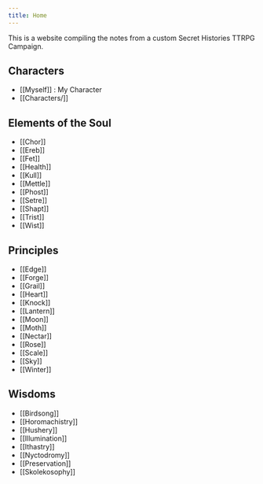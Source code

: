 ```yaml
---
title: Home
---
```


This is a website compiling the notes from a custom Secret Histories TTRPG Campaign.

## Characters

- [[Myself]] : My Character
- [[Characters/]]

## Elements of the Soul

- [[Chor]]
- [[Ereb]]
- [[Fet]]
- [[Health]]
- [[Kull]]
- [[Mettle]]
- [[Phost]]
- [[Setre]]
- [[Shapt]]
- [[Trist]]
- [[Wist]]

## Principles

- [[Edge]]
- [[Forge]]
- [[Grail]]
- [[Heart]]
- [[Knock]]
- [[Lantern]]
- [[Moon]]
- [[Moth]]
- [[Nectar]]
- [[Rose]]
- [[Scale]]
- [[Sky]]
- [[Winter]]

## Wisdoms

- [[Birdsong]]
- [[Horomachistry]]
- [[Hushery]]
- [[Illumination]]
- [[Ithastry]]
- [[Nyctodromy]]
- [[Preservation]]
- [[Skolekosophy]]

